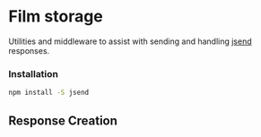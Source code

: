 # Film storage

Utilities and middleware to assist with sending and handling [jsend](https://github.com/omniti-labs/jsend) responses.


### Installation

```bash
npm install -S jsend
```



## Response Creation